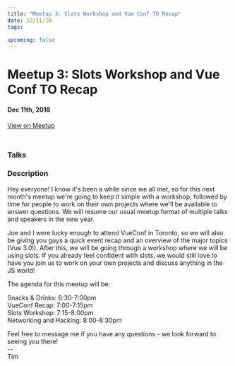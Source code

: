 ```yaml
---
title: "Meetup 3: Slots Workshop and Vue Conf TO Recap"
date: 12/11/18
tags:

upcoming: false
---
```


# Meetup 3: Slots Workshop and Vue Conf TO Recap
#### Dec 11th, 2018
<div style="margin: 1rem 0;">

</div>

<div style="margin: 0.5rem 0"><m-icon icon="meetup" /> <a href="https://www.meetup.com/Dallas-Vue-Meetup/events/256725358">View on Meetup</a></div>



<br />

### Talks



### Description

<p>Hey everyone! I know it's been a while since we all met, so for this next month's meetup we're going to keep it simple with a workshop, followed by time for people to work on their own projects where we'll be available to answer questions. We will resume our usual meetup format of multiple talks and speakers in the new year.</p> <p>Joe and I were lucky enough to attend VueConf in Toronto, so we will also be giving you guys a quick event recap and an overview of the major topics (Vue 3.0!). After this, we will be going through a workshop where we will be using slots. If you already feel confident with slots, we would still love to have you join us to work on your own projects and discuss anything in the JS world!</p> <p>The agenda for this meetup will be:</p> <p>Snacks &amp; Drinks: 6:30-7:00pm<br/>VueConf Recap: 7:00-7:15pm<br/>Slots Workshop: 7:15-8:00pm<br/>Networking and Hacking: 8:00-8:30pm</p> <p>Feel free to message me if you have any questions - we look forward to seeing you there!<br/>--<br/>Tim</p> 
  
